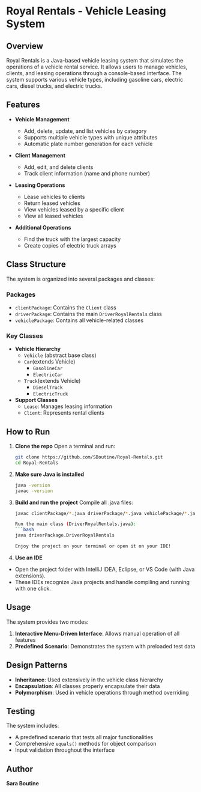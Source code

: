 # Royal Rentals - Vehicle Leasing System

## Overview

Royal Rentals is a Java-based vehicle leasing system that simulates the operations of a vehicle rental service. It allows users to manage vehicles, clients, and leasing operations through a console-based interface. The system supports various vehicle types, including gasoline cars, electric cars, diesel trucks, and electric trucks.

## Features

- **Vehicle Management**
  - Add, delete, update, and list vehicles by category
  - Supports multiple vehicle types with unique attributes
  - Automatic plate number generation for each vehicle

- **Client Management**
  - Add, edit, and delete clients
  - Track client information (name and phone number)

- **Leasing Operations**
  - Lease vehicles to clients
  - Return leased vehicles
  - View vehicles leased by a specific client
  - View all leased vehicles

- **Additional Operations**
  - Find the truck with the largest capacity
  - Create copies of electric truck arrays

## Class Structure

The system is organized into several packages and classes:

### Packages
- `clientPackage`: Contains the `Client` class
- `driverPackage`: Contains the main `DriverRoyalRentals` class
- `vehiclePackage`: Contains all vehicle-related classes

### Key Classes
- **Vehicle Hierarchy**
  - `Vehicle` (abstract base class)
  - `Car`(extends Vehicle)
    - `GasolineCar`
    - `ElectricCar`
  - `Truck`(extends Vehicle)
    - `DieselTruck`
    - `ElectricTruck`
- **Support Classes**
  - `Lease`: Manages leasing information
  - `Client`: Represents rental clients

## How to Run

1. **Clone the repo**
   Open a terminal and run:
   ```bash
   git clone https://github.com/SBoutine/Royal-Rentals.git
   cd Royal-Rentals

2. **Make sure Java is installed**
   ```bash
   java -version
   javac -version

3. **Build and run the project**
   Compile all .java files:
   ```bash
   javac clientPackage/*.java driverPackage/*.java vehiclePackage/*.java

   Run the main class (DriverRoyalRentals.java):
   ```bash
   java driverPackage.DriverRoyalRentals

   Enjoy the project on your terminal or open it on your IDE!

4. **Use an IDE**
- Open the project folder with IntelliJ IDEA, Eclipse, or VS Code (with Java extensions).
- These IDEs recognize Java projects and handle compiling and running with one click.

## Usage

The system provides two modes:
1. **Interactive Menu-Driven Interface**: Allows manual operation of all features
2. **Predefined Scenario**: Demonstrates the system with preloaded test data

## Design Patterns

- **Inheritance**: Used extensively in the vehicle class hierarchy
- **Encapsulation**: All classes properly encapsulate their data
- **Polymorphism**: Used in vehicle operations through method overriding

## Testing

The system includes:
- A predefined scenario that tests all major functionalities
- Comprehensive `equals()` methods for object comparison
- Input validation throughout the interface

## Author

**Sara Boutine**  


